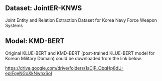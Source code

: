 ## Dataset: JointER-KNWS
Joint Entity and Relation Extraction Dataset for Korea Navy Force Weapon Systems

## Model: KMD-BERT
Original KLUE-BERT and KMD-BERT (post-trained KLUE-BERT model for Korean Military Domain) could be downloaded from the link below.

https://drive.google.com/drive/folders/1sCjP_ObqHp8dU-epIFgeNGoXkNwhxSoI
